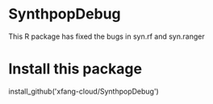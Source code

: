 # SynthpopDebug
This R package has fixed the bugs in syn.rf and syn.ranger

# Install this package
install_github('xfang-cloud/SynthpopDebug')

